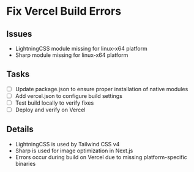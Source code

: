 # Fix Vercel Build Errors

## Issues
- LightningCSS module missing for linux-x64 platform
- Sharp module missing for linux-x64 platform

## Tasks
- [ ] Update package.json to ensure proper installation of native modules
- [ ] Add vercel.json to configure build settings
- [ ] Test build locally to verify fixes
- [ ] Deploy and verify on Vercel

## Details
- LightningCSS is used by Tailwind CSS v4
- Sharp is used for image optimization in Next.js
- Errors occur during build on Vercel due to missing platform-specific binaries
